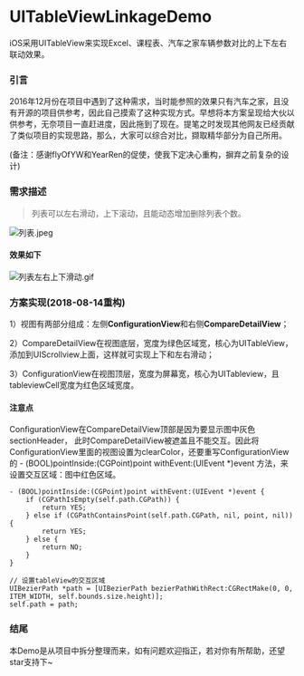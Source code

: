 # UITableViewLinkageDemo

iOS采用UITableView来实现Excel、课程表、汽车之家车辆参数对比的上下左右联动效果。

### 引言

2016年12月份在项目中遇到了这种需求，当时能参照的效果只有汽车之家，且没有开源的项目供参考，因此自己摸索了这种实现方式。早想将本方案呈现给大伙以供参考，无奈项目一直赶进度，因此拖到了现在。提笔之时发现其他网友已经贡献了类似项目的实现思路，那么，大家可以综合对比，撷取精华部分为自己所用。

(备注：感谢flyOfYW和YearRen的促使，使我下定决心重构，摒弃之前复杂的设计)

### 需求描述

> 列表可以左右滑动，上下滚动，且能动态增加删除列表个数。

![列表.jpeg](http://upload-images.jianshu.io/upload_images/1338824-b1913d0aa37ca25a.jpeg?imageMogr2/auto-orient/strip%7CimageView2/2/w/1240)

#### 效果如下

![列表左右上下滑动.gif](http://upload-images.jianshu.io/upload_images/1338824-46230582665664d3.gif?imageMogr2/auto-orient/strip)

### 方案实现(2018-08-14重构)

1）视图有两部分组成：左侧**ConfigurationView**和右侧**CompareDetailView**；

2）CompareDetailView在视图底层，宽度为绿色区域宽，核心为UITableView，添加到UIScrollview上面，这样就可实现上下和左右滑动；

3）ConfigurationView在视图顶层，宽度为屏幕宽，核心为UITableview，且tableviewCell宽度为红色区域宽度。

#### 注意点
ConfigurationView在CompareDetailView顶部是因为要显示图中灰色sectionHeader，
此时CompareDetailView被遮盖且不能交互。因此将ConfigurationView里面的视图设置为clearColor，还要重写ConfigurationView的 - (BOOL)pointInside:(CGPoint)point withEvent:(UIEvent *)event 方法，来设置交互区域：图中红色区域。

```objc
- (BOOL)pointInside:(CGPoint)point withEvent:(UIEvent *)event {
	if (CGPathIsEmpty(self.path.CGPath)) {
        return YES;
    } else if (CGPathContainsPoint(self.path.CGPath, nil, point, nil)) {
        return YES;
    } else {
        return NO;
    }
}
```


```objc
// 设置tableView的交互区域
UIBezierPath *path = [UIBezierPath bezierPathWithRect:CGRectMake(0, 0, ITEM_WIDTH, self.bounds.size.height)];
self.path = path;
```


### 结尾

本Demo是从项目中拆分整理而来，如有问题欢迎指正，若对你有所帮助，还望star支持下~
